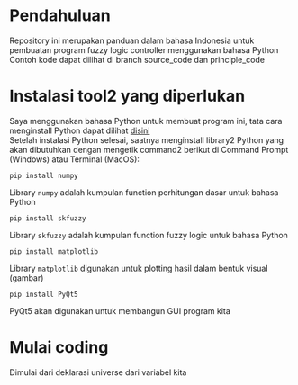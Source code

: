 # Pendahuluan
Repository ini merupakan panduan dalam bahasa Indonesia untuk pembuatan program fuzzy logic controller menggunakan bahasa Python\
Contoh kode dapat dilihat di branch source_code dan principle_code

# Instalasi tool2 yang diperlukan

Saya menggunakan bahasa Python untuk membuat program ini, tata cara menginstall Python dapat dilihat [disini](https://www.python.org/downloads/)\
Setelah instalasi Python selesai, saatnya menginstall library2 Python yang akan dibutuhkan dengan mengetik command2 berikut di Command Prompt (Windows) atau Terminal (MacOS):
```
pip install numpy
```
Library `numpy` adalah kumpulan function perhitungan dasar untuk bahasa Python
```
pip install skfuzzy
```
Library `skfuzzy` adalah kumpulan function fuzzy logic untuk bahasa Python
```
pip install matplotlib
```
Library `matplotlib` digunakan untuk plotting hasil dalam bentuk visual (gambar)
```
pip install PyQt5
```
PyQt5 akan digunakan untuk membangun GUI program kita

# Mulai coding

Dimulai dari deklarasi universe dari variabel kita
